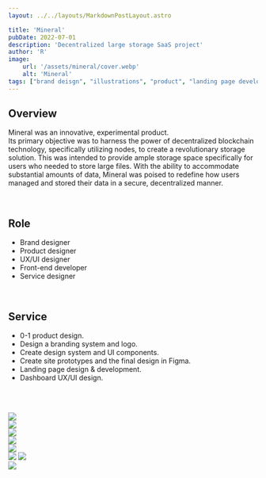 ```yaml
---
layout: ../../layouts/MarkdownPostLayout.astro

title: 'Mineral'
pubDate: 2022-07-01
description: 'Decentralized large storage SaaS project'
author: 'R'
image:
    url: '/assets/mineral/cover.webp'
    alt: 'Mineral'
tags: ["brand deisgn", "illustrations", "product", "landing page development", "dashboard UI and UX design", "design system"]
---
```



## Overview
Mineral was an innovative, experimental product.<br>
Its primary objective was to harness the power of decentralized blockchain technology, specifically utilizing nodes, to create a revolutionary storage solution. This was intended to provide ample storage space specifically for users who needed to store large files. With the ability to accommodate substantial amounts of data, Mineral was poised to redefine how users managed and stored their data in a secure, decentralized manner.

<br>

## Role
<ul class="pl-8 marker:text-slate-400 dark:marker:text-neutral-500">
   <li class="mb-3">Brand designer</li>
   <li class="mb-3">Product designer</li>
   <li class="mb-3">UX/UI designer</li>
   <li class="mb-3">Front-end developer</li>
   <li class="mb-3">Service designer</li>
</ul>

<br>

## Service
<ul class="pl-8 marker:text-slate-400 dark:marker:text-neutral-500">
   <li class="mb-3">0-1 product design.</li>
   <li class="mb-3">Design a branding system and logo.</li>
   <li class="mb-3">Create design system and UI components.</li>
   <li class="mb-3">Create site prototypes and the final design in Figma.</li>
   <li class="mb-3">Landing page design & development.</li>
   <li class="mb-3">Dashboard UX/UI design.</li>
</ul>

<br><br>

<div class="flex justify-start items-start w-full gap-2 mb-8">
    <Image class="w-full object-contain" src="/assets/mineral/mineral-1.webp" />
</div>
<div class="flex justify-start items-start w-full gap-2 mb-8">
    <Image class="w-full object-contain" src="/assets/mineral/mineral-2.webp" />
</div>
<div class="flex justify-start items-start w-full gap-2 mb-8">
    <Image class="w-full object-contain" src="/assets/mineral/mineral-2-1.webp" />
</div>
<div class="flex justify-start items-start w-full gap-2 mb-8">
    <Image class="w-full object-contain" src="/assets/mineral/mineral-3.webp" />
</div>
<div class="flex justify-start items-start w-full gap-2 mb-8">
    <Image class="w-full object-contain" src="/assets/mineral/mineral-5.webp" />
</div>
<div class="flex justify-start items-start w-full gap-2 mb-8">
    <Image class="w-2/3 object-contain" src="/assets/mineral/mineral-4.webp" />
    <Image class="w-1/3 object-contain" src="/assets/mineral/mineral-6.webp" />
</div>

<div class="flex justify-start items-start w-full gap-2 mb-8">
    <Image class="w-full object-contain" src="/assets/mineral/mineral-7.webp" />
</div>
